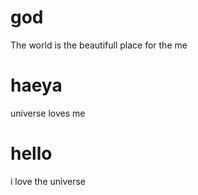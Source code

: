 # god
The world is the beautifull place for the me
# haeya
universe loves me
# hello
i love the universe